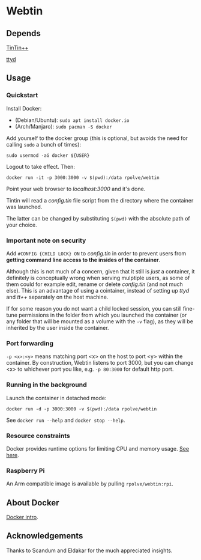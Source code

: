 # Webtin

## Depends

[TinTin++](https://tintin.mudhalla.net)

[ttyd](https://github.com/tsl0922/ttyd)

## Usage

### Quickstart

Install Docker:

* (Debian/Ubuntu): `sudo apt install docker.io`
* (Arch/Manjaro): `sudo pacman -S docker`

Add yourself to the docker group (this is optional, but avoids the need for calling `sudo` a bunch of times):

```
sudo usermod -aG docker ${USER}
```

Logout to take effect. Then:

```
docker run -it -p 3000:3000 -v $(pwd):/data rpolve/webtin
```

Point your web browser to _localhost:3000_ and it's done.

Tintin will read a _config.tin_ file script from the directory where the container was launched.

The latter can be changed by substituting `$(pwd)` with the absolute path of your choice.

### Important note on security

Add `#CONFIG {CHILD LOCK} ON` to _config.tin_ in order to prevent users from __getting command line access to the insides of the container__.

Although this is not much of a concern, given that it still is _just_ a container, it definitely is conceptually wrong when serving mulptiple users, as some of them could for example edit, rename or delete _config.tin_ (and not much else). This is an advantage of using a cointainer, instead of setting up _ttyd_ and _tt++_ separately on the host machine.

If for some reason you do not want a child locked session, you can still fine-tune permissions in the folder from which you launched the container (or any folder that will be mounted as a volume with the `-v` flag), as they will be inherited by the user inside the container.

### Port forwarding

`-p <x>:<y>` means matching port \<x> on the host to port \<y> within the container. By construction, Webtin listens to port 3000, but you can change \<x> to whichever port you like, e.g. `-p 80:3000` for default http port.

### Running in the background

Launch the container in detached mode:

```
docker run -d -p 3000:3000 -v $(pwd):/data rpolve/webtin
```

See `docker run --help` and `docker stop --help`.

### Resource constraints

Docker provides runtime options for limiting CPU and memory usage. [See here](https://docs.docker.com/config/containers/resource_constraints/).

### Raspberry Pi

An Arm compatible image is available by pulling `rpolve/webtin:rpi`.

## About Docker

[Docker intro](https://docs.docker.com/get-started/overview/).

## Acknowledgements

Thanks to Scandum and Eldakar for the much appreciated insights.
